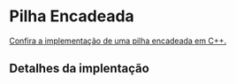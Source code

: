 # Pilha Encadeada

[Confira a implementação de uma pilha encadeada em C++.]()

## Detalhes da implentação